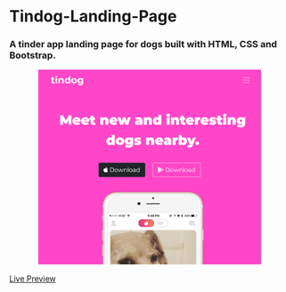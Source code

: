 # Tindog-Landing-Page

### A tinder app landing page for dogs built with HTML, CSS and Bootstrap.

<div align="center">
<img width="400px" height="350px"  src="page_screenshot.png" alt="HTML">
</div>


[Live Preview]( https://wendeee.github.io/Tindog-Landing-Page/)
